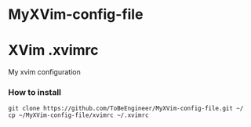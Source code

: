 # MyXVim-config-file
XVim .xvimrc
=====

My xvim configuration
### How to install

    git clone https://github.com/ToBeEngineer/MyXVim-config-file.git ~/
    cp ~/MyXVim-config-file/xvimrc ~/.xvimrc
